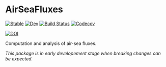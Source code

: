# AirSeaFluxes

[![Stable](https://img.shields.io/badge/docs-stable-blue.svg)](https://JuliaOcean.github.io/AirSeaFluxes.jl/stable)
[![Dev](https://img.shields.io/badge/docs-dev-blue.svg)](https://JuliaOcean.github.io/AirSeaFluxes.jl/dev)
[![Build Status](https://travis-ci.org/JuliaOcean/AirSeaFluxes.jl.svg?branch=master)](https://travis-ci.org/JuliaOcean/AirSeaFluxes.jl)
[![Codecov](https://codecov.io/gh/JuliaOcean/AirSeaFluxes.jl/branch/master/graph/badge.svg)](https://codecov.io/gh/JuliaOcean/AirSeaFluxes.jl)

[![DOI](https://zenodo.org/badge/240934721.svg)](https://zenodo.org/badge/latestdoi/240934721)

Computation and analysis of air-sea fluxes. 

_This package is in early developement stage when breaking changes can be expected._

